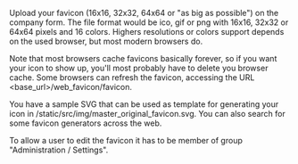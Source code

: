 Upload your favicon (16x16, 32x32, 64x64 or "as big as possible") on the
company form. The file format would be ico, gif or png with 16x16, 32x32
or 64x64 pixels and 16 colors. Highers resolutions or colors support
depends on the used browser, but most modern browsers do.

Note that most browsers cache favicons basically forever, so if you want
your icon to show up, you'll most probably have to delete you browser
cache. Some browsers can refresh the favicon, accessing the URL
\<base_url\>/web_favicon/favicon.

You have a sample SVG that can be used as template for generating your
icon in /static/src/img/master_original_favicon.svg. You can also search
for some favicon generators across the web.

To allow a user to edit the favicon it has to be member of group
"Administration / Settings".
